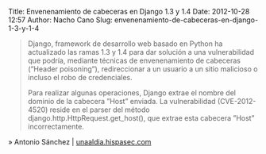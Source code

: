 Title: Envenenamiento de cabeceras en Django 1.3 y 1.4
Date: 2012-10-28 12:57
Author: Nacho Cano
Slug: envenenamiento-de-cabeceras-en-django-1-3-y-1-4

> Django, framework de desarrollo web basado en Python ha actualizado
> las ramas 1.3 y 1.4 para dar solución a una vulnerabilidad que podría,
> mediante técnicas de envenenamiento de cabeceras (”Header poisoning”),
> redireccionar a un usuario a un sitio malicioso o incluso el robo de
> credenciales.
>
> Para realizar algunas operaciones, Django extrae el nombre del dominio
> de la cabecera ”Host” enviada. La vulnerabilidad (CVE-2012-4520)
> reside en el parser del método django.http.HttpRequest.get_host(),
> que extrae esta cabecera ”Host” incorrectamente.

» Antonio Sánchez | [unaaldia.hispasec.com][]

  [unaaldia.hispasec.com]: http://unaaldia.hispasec.com/2012/10/envenenamiento-de-cabeceras-en-django.html
    "Envenenamiento de cabeceras en Django 1.3 y 1.4"
